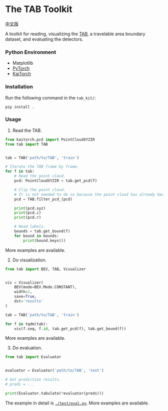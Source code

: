 # The TAB Toolkit

[中文版](README.md)

A toolkit for reading, visualizing the [TAB](https://github.com/kaiopen/tab), a travelable area boundary dataset, and evaluating the detectors.

### Python Environment
- Matplotlib
- [PyTorch](https://pytorch.org)
- [KaiTorch](https://github.com/kaiopen/kaitorch)

### Installation
Run the following command in the `tab_kit/`:
```shell
pip install .
```

### Usage
1. Read the TAB.
```python
from kaitorch.pcd import PointCloudXYZIR
from tab import TAB


tab = TAB('path/to/TAB', 'train')

# Iterate the TAB frame by frame.
for f in tab:
    # Read the point cloud.
    pcd: PointCloudXYZIR = tab.get_pcd(f)

    # Clip the point cloud.
    # It is not needed to do so because the point cloud has already been clipped before.
    pcd = TAB.filter_pcd_(pcd)

    print(pcd.xyz)
    print(pcd.i)
    print(pcd.r)

    # Read labels.
    bounds = tab.get_bound(f)
    for bound in bounds:
        print(bound.keys())

```

More examples are available.

2. Do visualization.
```python
from tab import BEV, TAB, Visualizer


vis = Visualizer(
    BEV(mode=BEV.Mode.CONSTANT),
    width=2,
    save=True,
    dst='results'
)

tab = TAB('path/to/TAB', 'train')

for f in tqdm(tab):
    vis(f.seq, f.id, tab.get_pcd(f), tab.get_bound(f))

```

More examples are available.

3. Do evaluation.
```python
from tab import Evaluator


evaluator = Evaluator('path/to/TAB', 'test')

# Get prediction results.
# preds = ...

print(Evaluator.tabulate(*evaluator(preds)))

```

The example in detail is [`./test/eval.py`](./test/eval.py). More examples are available.